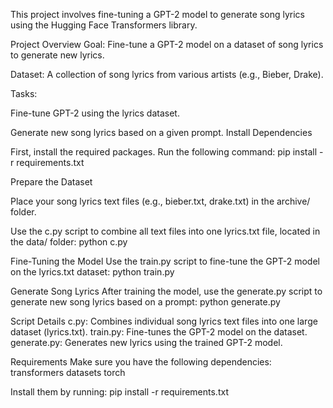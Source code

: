 This project involves fine-tuning a GPT-2 model to generate song lyrics using the Hugging Face Transformers library.

Project Overview
Goal: Fine-tune a GPT-2 model on a dataset of song lyrics to generate new lyrics.

Dataset: A collection of song lyrics from various artists (e.g., Bieber, Drake).

Tasks:

Fine-tune GPT-2 using the lyrics dataset.

Generate new song lyrics based on a given prompt.
Install Dependencies

First, install the required packages. Run the following command:
pip install -r requirements.txt

Prepare the Dataset

Place your song lyrics text files (e.g., bieber.txt, drake.txt) in the archive/ folder.

Use the c.py script to combine all text files into one lyrics.txt file, located in the data/ folder:
python c.py

Fine-Tuning the Model
Use the train.py script to fine-tune the GPT-2 model on the lyrics.txt dataset:
python train.py

Generate Song Lyrics
After training the model, use the generate.py script to generate new song lyrics based on a prompt:
python generate.py

Script Details
c.py: Combines individual song lyrics text files into one large dataset (lyrics.txt).
train.py: Fine-tunes the GPT-2 model on the dataset.
generate.py: Generates new lyrics using the trained GPT-2 model.

Requirements
Make sure you have the following dependencies:
transformers
datasets
torch

Install them by running:
pip install -r requirements.txt

